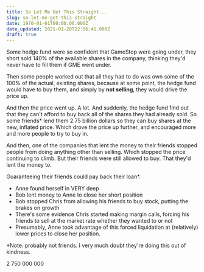 ```yaml
---
title: So Let Me Get This Straight...
slug: so-let-me-get-this-straight
date: 1970-01-01T00:00:00.000Z
date_updated: 2021-01-28T22:56:41.000Z
draft: true
---
```


Some hedge fund were so confident that GameStop were going under, they short sold 140% of the available shares in the company, thinking they'd never have to fill them if GME went under.

Then some people worked out that all they had to do was own some of the 100% of the actual, existing shares, because at some point, the hedge fund would have to buy them, and simply by **not selling**, they would drive the price up.

And then the price went up. A lot. And suddenly, the hedge fund find out that they can't afford to buy back all of the shares they had already sold. So some friends\* lend them 2.75 billion dollars so they can buy shares at the new, inflated price. Which drove the price up further, and encouraged more and more people to try to buy in.

And then, one of the companies that lent the money to their friends stopped people from doing anything other than selling. Which stopped the price continuing to climb. But their friends were still allowed to buy. That they'd lent the money to.

Guaranteeing their friends could pay back their loan\*.

- Anne found herself in VERY deep
- Bob lent money to Anne to close her short position
- Bob stopped Chris from allowing his friends to buy stock, putting the brakes on growth
- There's some evidence Chris started making margin calls, forcing his friends to sell at the market rate whether they wanted to or not
- Presumably, Anne took advantage of this forced liquidation at (relatively) lower prices to close her position.

\*Note: probably not friends. I very much doubt they're doing this out of kindness.

2 750 000 000

